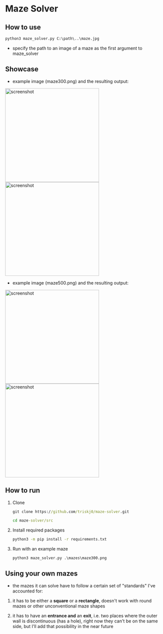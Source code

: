 # Maze Solver

## How to use
``` cmd
python3 maze_solver.py C:\path\..\maze.jpg
```

- specify the path to an image of a maze as the first argument to maze_solver

## Showcase

- example image (maze300.png) and the resulting output:

<img src="https://github.com/triskj0/maze-solver/blob/main/mazes/maze300.png" alt="screenshot" width="300"/> <img src="https://github.com/triskj0/maze-solver/blob/main/screenshots/maze300result.png" alt="screenshot" width="300"/>

- example image (maze500.png) and the resulting output:

<img src="https://github.com/triskj0/maze-solver/blob/main/mazes/maze500.png" alt="screenshot" width="300"/> <img src="https://github.com/triskj0/maze-solver/blob/main/screenshots/maze500result.png" alt="screenshot" width="300"/>

## How to run
1. Clone
	```cmd
	git clone https://github.com/triskj0/maze-solver.git

 	cd maze-solver/src
	```

2. Install required packages
	```cmd
	python3 -m pip install -r requirements.txt
	```

3. Run with an example maze
	```cmd
	python3 maze_solver.py .\mazes\maze300.png
	```

## Using your own mazes
- the mazes it can solve have to follow a certain set of "standards" I've accounted for:

1) it has to be either a **square** or a **rectangle**, doesn't work with round mazes or other unconventional maze shapes

2) it has to have an **entrance and** an **exit**, i.e. two places where the outer wall is discontinuous (has a hole), right now they can't be on the same side, but I'll add that possibility in the near future
